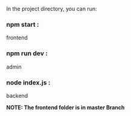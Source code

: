 In the project directory, you can run:  
### **npm start** :
frontend
### **npm run dev**  :
admin
### **node index.js** : 
backend 

**NOTE: The frontend folder is in master Branch**
